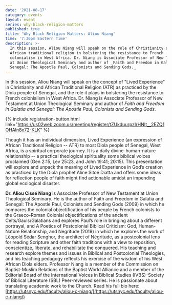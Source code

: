 ```yaml
---
date: '2021-08-17'
category: events
layout: event
series: why-black-religion-matters
published: true
title: 'Why Black Religion Matters: Aliou Niang'
time: '7:30pm Eastern Time'
description: >-
  In this session, Aliou Niang will speak on the role of Christianity and
  African traditional religion in bolstering the resistance to French
  colonialism in West Africa. Dr. Niang is Associate Professor of New Testament
  at Union Theological Seminary and author of _Faith and Freedom in Galatia and
  Senegal: The Apostle Paul, Colonists and Sending Gods._
---
```

In this session, Aliou Niang will speak on the concept of "Lived Experience" in Christianity and African Traditional Religion (ATR) as practiced by the Diola people of Senegal, and the role it plays in bolstering the resistance to French colonialism in West Africa. Dr. Niang is Associate Professor of New Testament at Union Theological Seminary and author of _Faith and Freedom in Galatia and Senegal: The Apostle Paul, Colonists and Sending Gods._

{% include registration-button.html link="https://us02web.zoom.us/meeting/register/tZUkduurpzIrHNIt__2EZQ1OHAln8x72-KLK" %}

Though it has an individual dimension, Lived Experience (an expression of African Traditional Religion -- ATR) to most Diola people of Senegal, West Africa, is a spiritual corporate journey. It is a daily divine-human-nature relationship -- a practical theological spirituality some biblical voices proclaimed (Gen 2:15, Lev 25:23, and John 19:41; 20:15). This presentation will explore and unpack the meaning of Lived Experience in God’s creation as practiced by the Diola prophet Aline Sitoé Diatta and offers some ideas for reflection people of faith might find actionable amidst an impending global ecological disaster.

**Dr. Aliou Cissé Niang** is Associate Professor of New Testament at Union Theological Seminary. He is the author of Faith and Freedom in Galatia and Senegal: The Apostle Paul, Colonists and Sending Gods (2009) in which he compares the colonial objectification of his people by French colonists to the Graeco-Roman Colonial objectifications of the ancient Celts/Gauls/Galatians and explores Paul’s role in bringing about a different portrayal, and A Poetics of Postcolonial Biblical Criticism: God, Human-Nature Relationship, and Negritude (2019) in which he explores the work of Léopold Sédar Senghor, the architect of Négritude, as a postcolonial lens for reading Scripture and other faith traditions with a view to reposition, conscientize, liberate, and rehabilitate the conquered. His teaching and research explore themes and issues in Biblical and Postcolonial Theologies, and his teaching pedagogy reflects his exercise of the wisdom of his West African Diola elders. Professor Niang is a member of the Commission on Baptist-Muslim Relations of the Baptist World Alliance and a member of the Editorial Board of the International Voices in Biblical Studies (IVBS)–Society of Biblical Literature (SBL) Peer-reviewed series. He is passionate about translating academic work to the Church. Read his full bio here: [https://utsnyc.edu/faculty/aliou-c-niang/](https://utsnyc.edu/faculty/aliou-c-niang/)
